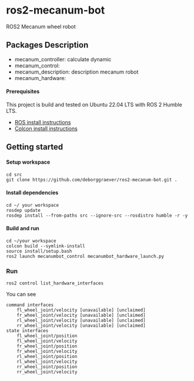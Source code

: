 # ros2-mecanum-bot
ROS2 Mecanum wheel robot
## Packages Description
* mecanum_controller: calculate dynamic
* mecanum_control:
* mecanum_description: description mecanum robot
* mecanum_hardware:

#### Prerequisites
This project is build and tested on Ubuntu 22.04 LTS with ROS 2 Humble LTS.  
* [ROS install instructions](https://docs.ros.org/en/humble/Installation/Ubuntu-Install-Debians.html)
* [Colcon install instructions](https://docs.ros.org/en/humble/Tutorials/Beginner-Client-Libraries/Colcon-Tutorial.html)

## Getting started

#### Setup workspace
```
cd src
git clone https://github.com/deborggraever/ros2-mecanum-bot.git .
```

#### Install dependencies
```
cd ~/ your workspace
rosdep update
rosdep install --from-paths src --ignore-src --rosdistro humble -r -y
```

#### Build and run
```
cd ~/your workspace
colcon build --symlink-install
source install/setup.bash
ros2 launch mecanumbot_control mecanumbot_hardware_launch.py
```

### Run
```
ros2 control list_hardware_interfaces
```
You can see
```
command interfaces
	fl_wheel_joint/velocity [unavailable] [unclaimed]
	fr_wheel_joint/velocity [unavailable] [unclaimed]
	rl_wheel_joint/velocity [unavailable] [unclaimed]
	rr_wheel_joint/velocity [unavailable] [unclaimed]
state interfaces
	fl_wheel_joint/position
	fl_wheel_joint/velocity
	fr_wheel_joint/position
	fr_wheel_joint/velocity
	rl_wheel_joint/position
	rl_wheel_joint/velocity
	rr_wheel_joint/position
	rr_wheel_joint/velocity
```
